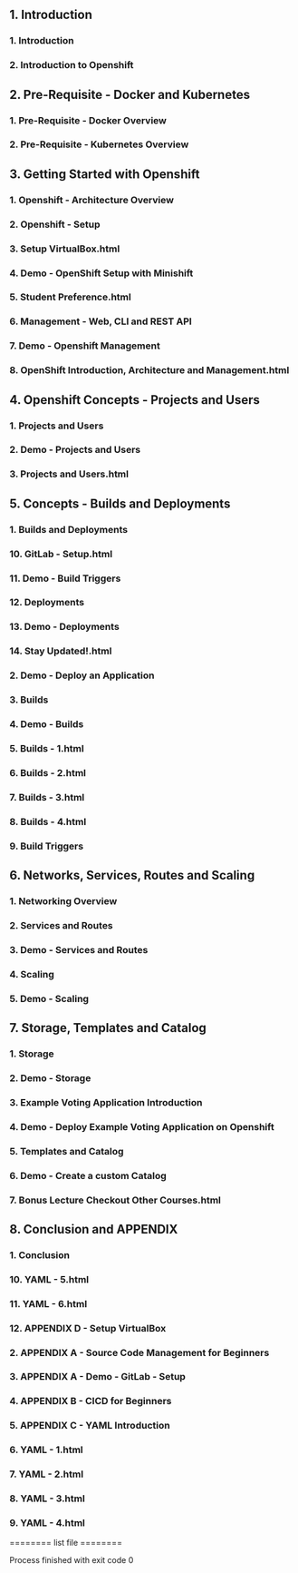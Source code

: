 ## 1. Introduction
### 1. Introduction
### 2. Introduction to Openshift



## 2. Pre-Requisite - Docker and Kubernetes
### 1. Pre-Requisite - Docker Overview
### 2. Pre-Requisite - Kubernetes Overview
## 3. Getting Started with Openshift
### 1. Openshift - Architecture Overview
### 2. Openshift - Setup
### 3. Setup VirtualBox.html
### 4. Demo - OpenShift Setup with Minishift
### 5. Student Preference.html
### 6. Management - Web, CLI and REST API
### 7. Demo - Openshift Management
### 8. OpenShift Introduction, Architecture and Management.html
## 4. Openshift Concepts - Projects and Users
### 1. Projects and Users
### 2. Demo - Projects and Users
### 3. Projects and Users.html
## 5. Concepts - Builds and Deployments
### 1. Builds and Deployments
### 10. GitLab - Setup.html
### 11. Demo - Build Triggers
### 12. Deployments
### 13. Demo - Deployments
### 14. Stay Updated!.html
### 2. Demo - Deploy an Application
### 3. Builds
### 4. Demo - Builds
### 5. Builds - 1.html
### 6. Builds - 2.html
### 7. Builds - 3.html
### 8. Builds - 4.html
### 9. Build Triggers
## 6. Networks, Services, Routes and Scaling
### 1. Networking Overview
### 2. Services and Routes
### 3. Demo - Services and Routes
### 4. Scaling
### 5. Demo - Scaling
## 7. Storage, Templates and Catalog
### 1. Storage
### 2. Demo - Storage
### 3. Example Voting Application Introduction
### 4. Demo - Deploy Example Voting Application on Openshift
### 5. Templates and Catalog
### 6. Demo - Create a custom Catalog
### 7. Bonus Lecture Checkout Other Courses.html
## 8. Conclusion and APPENDIX
### 1. Conclusion
### 10. YAML - 5.html
### 11. YAML - 6.html
### 12. APPENDIX D - Setup VirtualBox
### 2. APPENDIX A - Source Code Management for Beginners
### 3. APPENDIX A - Demo - GitLab - Setup
### 4. APPENDIX B - CICD for Beginners
### 5. APPENDIX C - YAML Introduction
### 6. YAML - 1.html
### 7. YAML - 2.html
### 8. YAML - 3.html
### 9. YAML - 4.html
======== list file ========

Process finished with exit code 0